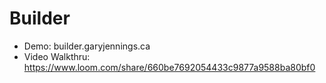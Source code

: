 # Builder

-   Demo: builder.garyjennings.ca
-   Video Walkthru: https://www.loom.com/share/660be7692054433c9877a9588ba80bf0
